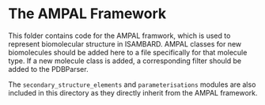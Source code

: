 # The AMPAL Framework

This folder contains code for the AMPAL framwork, which is used to represent biomolecular structure in ISAMBARD. AMPAL classes for new biomolecules should be added here to a file specifically for that molecule type. If a new molecule class is added, a corresponding filter should be added to the PDBParser.

The `secondary_structure_elements` and `parameterisations` modules are also included in this directory as they directly inherit from the AMPAL framework.
